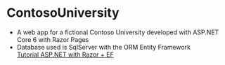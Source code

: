 # ContosoUniversity
* A web app for a fictional Contoso University developed with ASP.NET Core 6 with Razor Pages<br/>
* Database used is SqlServer with the ORM Entity Framework<br/>
[Tutorial ASP.NET with Razor + EF](https://docs.microsoft.com/en-us/aspnet/core/data/ef-rp/intro?view=aspnetcore-6.0&tabs=visual-studio "ASP.NET with Razor and EF")
